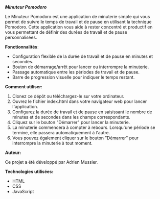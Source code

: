 **_Minuteur Pomodoro_**


Le Minuteur Pomodoro est une application de minuterie simple qui vous permet de suivre le temps de travail et de pause en utilisant la technique Pomodoro. Cette application vous aide à rester concentré et productif en vous permettant de définir des durées de travail et de pause personnalisées.

**Fonctionnalités**:

- Configuration flexible de la durée de travail et de pause en minutes et secondes.
- Bouton de démarrage/arrêt pour lancer ou interrompre la minuterie.
- Passage automatique entre les périodes de travail et de pause.
- Barre de progression visuelle pour indiquer le temps restant.

  
**Comment utiliser:**

1) Clonez ce dépôt ou téléchargez-le sur votre ordinateur.
2) Ouvrez le fichier index.html dans votre navigateur web pour lancer l'application.
3) Configurez la durée de travail et de pause en saisissant le nombre de minutes et de secondes dans les champs correspondants.
4) Cliquez sur le bouton "Démarrer" pour lancer la minuterie.
5) La minuterie commencera à compter à rebours. Lorsqu'une période se termine, elle passera automatiquement à l'autre.
6) Vous pouvez également cliquer sur le bouton "Démarrer" pour interrompre la minuterie à tout moment.


**Auteur:**

Ce projet a été développé par Adrien Mussier.

**Technologies utilisées:**

- HTML
- CSS
- JavaScript

